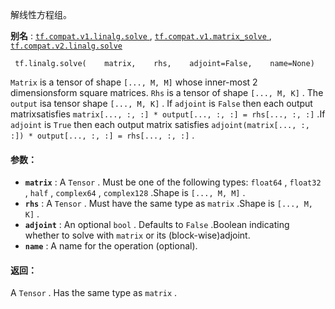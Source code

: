 解线性方程组。

**别名** : [ `tf.compat.v1.linalg.solve` ](/api_docs/python/tf/linalg/solve), [ `tf.compat.v1.matrix_solve` ](/api_docs/python/tf/linalg/solve), [ `tf.compat.v2.linalg.solve` ](/api_docs/python/tf/linalg/solve)

```
 tf.linalg.solve(    matrix,    rhs,    adjoint=False,    name=None) 
```

 `Matrix`  is a tensor of shape  `[..., M, M]`  whose inner-most 2 dimensionsform square matrices.  `Rhs`  is a tensor of shape  `[..., M, K]` . The  `output`  isa tensor shape  `[..., M, K]` .  If  `adjoint`  is  `False`  then each output matrixsatisfies  `matrix[..., :, :] * output[..., :, :] = rhs[..., :, :]` .If  `adjoint`  is  `True`  then each output matrix satisfies `adjoint(matrix[..., :, :]) * output[..., :, :] = rhs[..., :, :]` .

#### 参数：
- **`matrix`** : A  `Tensor` . Must be one of the following types:  `float64` ,  `float32` ,  `half` ,  `complex64` ,  `complex128` .Shape is  `[..., M, M]` .
- **`rhs`** : A  `Tensor` . Must have the same type as  `matrix` .Shape is  `[..., M, K]` .
- **`adjoint`** : An optional  `bool` . Defaults to  `False` .Boolean indicating whether to solve with  `matrix`  or its (block-wise)adjoint.
- **`name`** : A name for the operation (optional).


#### 返回：
A  `Tensor` . Has the same type as  `matrix` .

